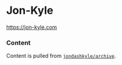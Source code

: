 # Jon-Kyle

https://jon-kyle.com

### Content

Content is pulled from [`jondashkyle/archive`](https://github.com/jondashkyle/archive).